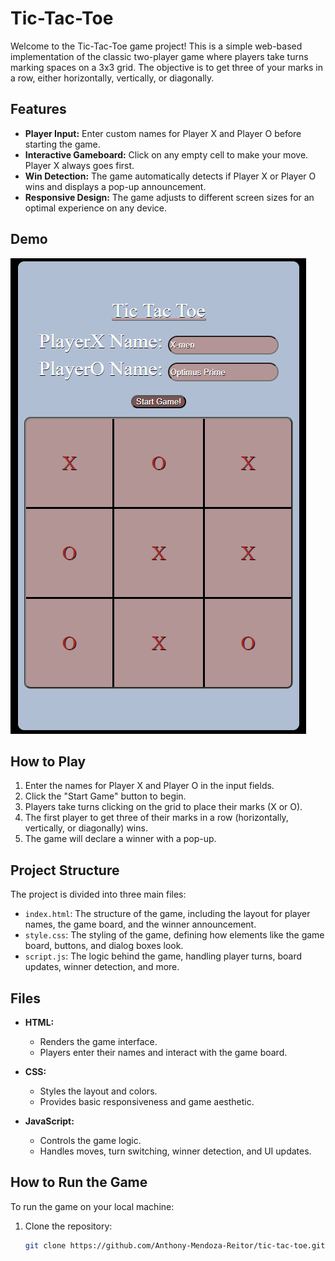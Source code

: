 # Tic-Tac-Toe

Welcome to the Tic-Tac-Toe game project! This is a simple web-based implementation of the classic two-player game where players take turns marking spaces on a 3x3 grid. The objective is to get three of your marks in a row, either horizontally, vertically, or diagonally.

## Features

- **Player Input:** Enter custom names for Player X and Player O before starting the game.
- **Interactive Gameboard:** Click on any empty cell to make your move. Player X always goes first.
- **Win Detection:** The game automatically detects if Player X or Player O wins and displays a pop-up announcement.
- **Responsive Design:** The game adjusts to different screen sizes for an optimal experience on any device.
  
## Demo
![Tic-Tac-Toe Screenshot](Tic_Tac_Toe-ToP.PNG)

## How to Play

1. Enter the names for Player X and Player O in the input fields.
2. Click the "Start Game" button to begin.
3. Players take turns clicking on the grid to place their marks (X or O).
4. The first player to get three of their marks in a row (horizontally, vertically, or diagonally) wins.
5. The game will declare a winner with a pop-up.

## Project Structure

The project is divided into three main files:

- `index.html`: The structure of the game, including the layout for player names, the game board, and the winner announcement.
- `style.css`: The styling of the game, defining how elements like the game board, buttons, and dialog boxes look.
- `script.js`: The logic behind the game, handling player turns, board updates, winner detection, and more.

## Files

- **HTML:**
  - Renders the game interface.
  - Players enter their names and interact with the game board.
  
- **CSS:**
  - Styles the layout and colors.
  - Provides basic responsiveness and game aesthetic.

- **JavaScript:**
  - Controls the game logic.
  - Handles moves, turn switching, winner detection, and UI updates.

## How to Run the Game

To run the game on your local machine:

1. Clone the repository:
   ```bash
   git clone https://github.com/Anthony-Mendoza-Reitor/tic-tac-toe.git
